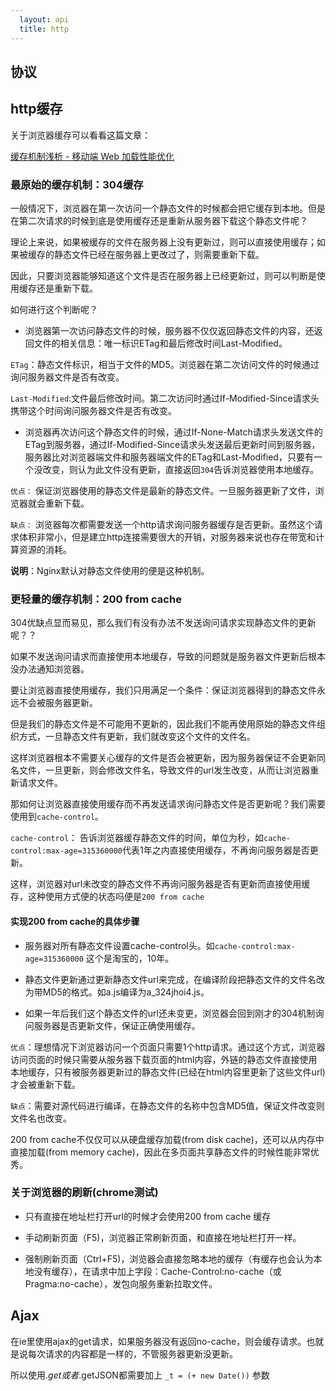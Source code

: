 ```yaml
---
  layout: api
  title: http
---
```



## 协议


## http缓存

关于浏览器缓存可以看看这篇文章：

[缓存机制浅析 - 移动端 Web 加载性能优化](http://segmentfault.com/a/1190000004132566)

### 最原始的缓存机制：304缓存

一般情况下，浏览器在第一次访问一个静态文件的时候都会把它缓存到本地。但是在第二次请求的时候到底是使用缓存还是重新从服务器下载这个静态文件呢？

理论上来说，如果被缓存的文件在服务器上没有更新过，则可以直接使用缓存；如果被缓存的静态文件已经在服务器上更改过了，则需要重新下载。

因此，只要浏览器能够知道这个文件是否在服务器上已经更新过，则可以判断是使用缓存还是重新下载。

如何进行这个判断呢？

* 浏览器第一次访问静态文件的时候，服务器不仅仅返回静态文件的内容，还返回文件的相关信息：唯一标识ETag和最后修改时间Last-Modified。

`ETag`：静态文件标识，相当于文件的MD5。浏览器在第二次访问文件的时候通过询问服务器文件是否有改变。

`Last-Modified`:文件最后修改时间。第二次访问时通过If-Modified-Since请求头携带这个时间询问服务器文件是否有改变。

* 浏览器再次访问这个静态文件的时候，通过If-None-Match请求头发送文件的ETag到服务器，通过If-Modified-Since请求头发送最后更新时间到服务器，服务器比对浏览器端文件和服务器端文件的ETag和Last-Modified，只要有一个没改变，则认为此文件没有更新，直接返回`304`告诉浏览器使用本地缓存。

`优点：` 保证浏览器使用的静态文件是最新的静态文件。一旦服务器更新了文件，浏览器就会重新下载。

`缺点：` 浏览器每次都需要发送一个http请求询问服务器缓存是否更新。虽然这个请求体积非常小，但是建立http连接需要很大的开销，对服务器来说也存在带宽和计算资源的消耗。

**说明**：Nginx默认对静态文件使用的便是这种机制。

### 更轻量的缓存机制：200 from cache

304优缺点显而易见，那么我们有没有办法不发送询问请求实现静态文件的更新呢？？

如果不发送询问请求而直接使用本地缓存，导致的问题就是服务器文件更新后根本没办法通知浏览器。

要让浏览器直接使用缓存，我们只用满足一个条件：保证浏览器得到的静态文件永远不会被服务器更新。

但是我们的静态文件是不可能用不更新的，因此我们不能再使用原始的静态文件组织方式，一旦静态文件有更新，我们就改变这个文件的文件名。

这样浏览器根本不需要关心缓存的文件是否会被更新，因为服务器保证不会更新同名文件，一旦更新，则会修改文件名，导致文件的url发生改变，从而让浏览器重新请求文件。

那如何让浏览器直接使用缓存而不再发送请求询问静态文件是否更新呢？我们需要使用到`cache-control`。

`cache-control`： 告诉浏览器缓存静态文件的时间，单位为秒，如`cache-control:max-age=315360000`代表1年之内直接使用缓存，不再询问服务器是否更新。

这样，浏览器对url未改变的静态文件不再询问服务器是否有更新而直接使用缓存，这种使用方式便的状态吗便是`200 from cache`

#### 实现200 from cache的具体步骤

* 服务器对所有静态文件设置cache-control头。如`cache-control:max-age=315360000` 这个是淘宝的，10年。

* 静态文件更新通过更新静态文件url来完成，在编译阶段把静态文件的文件名改为带MD5的格式。如a.js编译为a_324jhoi4.js。

* 如果一年后我们这个静态文件的url还未变更，浏览器会回到刚才的304机制询问服务器是否更新文件，保证正确使用缓存。

`优点`：理想情况下浏览器访问一个页面只需要1个http请求。通过这个方式，浏览器访问页面的时候只需要从服务器下载页面的html内容，外链的静态文件直接使用本地缓存，只有被服务器更新过的静态文件(已经在html内容里更新了这些文件url)才会被重新下载。

`缺点`：需要对源代码进行编译，在静态文件的名称中包含MD5值，保证文件改变则文件名也改变。

200 from cache不仅仅可以从硬盘缓存加载(from disk cache)，还可以从内存中直接加载(from memory cache)，因此在多页面共享静态文件的时候性能非常优秀。


### 关于浏览器的刷新(chrome测试)

* 只有直接在地址栏打开url的时候才会使用200 from cache 缓存

* 手动刷新页面（F5)，浏览器正常刷新页面，和直接在地址栏打开一样。

* 强制刷新页面（Ctrl+F5)，浏览器会直接忽略本地的缓存（有缓存也会认为本地没有缓存），在请求中加上字段：Cache-Control:no-cache（或 Pragma:no-cache），发包向服务重新拉取文件。



## Ajax

在ie里使用ajax的get请求，如果服务器没有返回no-cache，则会缓存请求。也就是说每次请求的内容都是一样的，不管服务器更新没更新。

所以使用$.get或者$.getJSON都需要加上 `_t = (+ new Date())` 参数


